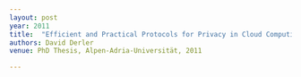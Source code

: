 ```yaml
---
layout: post
year: 2011
title:  "Efficient and Practical Protocols for Privacy in Cloud Computing"
authors: David Derler
venue: PhD Thesis, Alpen-Adria-Universität, 2011 

---
```


